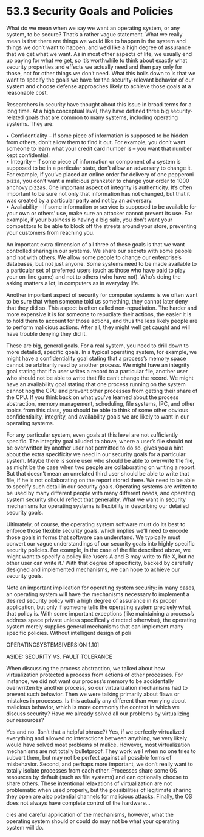 # 53.3 Security Goals and Policies  

What do we mean when we say we want an operating system, or any system, to be secure? That’s a rather vague statement. What we really mean is that there are things we would like to happen in the system and things we don’t want to happen, and we’d like a high degree of assurance that we get what we want. As in most other aspects of life, we usually end up paying for what we get, so it’s worthwhile to think about exactly what security properties and effects we actually need and then pay only for those, not for other things we don’t need. What this boils down to is that we want to specify the goals we have for the security-relevant behavior of our system and choose defense approaches likely to achieve those goals at a reasonable cost.  

Researchers in security have thought about this issue in broad terms for a long time. At a high conceptual level, they have defined three big security-related goals that are common to many systems, including operating systems. They are:  

• Confidentiality – If some piece of information is supposed to be hidden from others, don’t allow them to find it out. For example, you don’t want someone to learn what your credit card number is – you want that number kept confidential.   
• Integrity – If some piece of information or component of a system is supposed to be in a particular state, don’t allow an adversary to change it. For example, if you’ve placed an online order for delivery of one pepperoni pizza, you don’t want a malicious prankster to change your order to 1000 anchovy pizzas. One important aspect of integrity is authenticity. It’s often important to be sure not only that information has not changed, but that it was created by a particular party and not by an adversary.   
• Availability – If some information or service is supposed to be available for your own or others’ use, make sure an attacker cannot prevent its use. For example, if your business is having a big sale, you don’t want your competitors to be able to block off the streets around your store, preventing your customers from reaching you.  

An important extra dimension of all three of these goals is that we want controlled sharing in our systems. We share our secrets with some people and not with others. We allow some people to change our enterprise’s databases, but not just anyone. Some systems need to be made available to a particular set of preferred users (such as those who have paid to play your on-line game) and not to others (who have not). Who’s doing the asking matters a lot, in computers as in everyday life.  

Another important aspect of security for computer systems is we often want to be sure that when someone told us something, they cannot later deny that they did so. This aspect is often called non-repudiation. The harder and more expensive it is for someone to repudiate their actions, the easier it is to hold them to account for those actions, and thus the less likely people are to perform malicious actions. After all, they might well get caught and will have trouble denying they did it.  

These are big, general goals. For a real system, you need to drill down to more detailed, specific goals. In a typical operating system, for example, we might have a confidentiality goal stating that a process’s memory space cannot be arbitrarily read by another process. We might have an integrity goal stating that if a user writes a record to a particular file, another user who should not be able to write that file can’t change the record. We might have an availability goal stating that one process running on the system cannot hog the CPU and prevent other processes from getting their share of the CPU. If you think back on what you’ve learned about the process abstraction, memory management, scheduling, file systems, IPC, and other topics from this class, you should be able to think of some other obvious confidentiality, integrity, and availability goals we are likely to want in our operating systems.  

For any particular system, even goals at this level are not sufficiently specific. The integrity goal alluded to above, where a user’s file should not be overwritten by another user not permitted to do so, gives you a hint about the extra specificity we need in our security goals for a particular system. Maybe there is some user who should be able to overwrite the file, as might be the case when two people are collaborating on writing a report. But that doesn’t mean an unrelated third user should be able to write that file, if he is not collaborating on the report stored there. We need to be able to specify such detail in our security goals. Operating systems are written to be used by many different people with many different needs, and operating system security should reflect that generality. What we want in security mechanisms for operating systems is flexibility in describing our detailed security goals.  

Ultimately, of course, the operating system software must do its best to enforce those flexible security goals, which implies we’ll need to encode those goals in forms that software can understand. We typically must convert our vague understandings of our security goals into highly specific security policies. For example, in the case of the file described above, we might want to specify a policy like ’users A and B may write to file X, but no other user can write it.’ With that degree of specificity, backed by carefully designed and implemented mechanisms, we can hope to achieve our security goals.  

Note an important implication for operating system security: in many cases, an operating system will have the mechanisms necessary to implement a desired security policy with a high degree of assurance in its proper application, but only if someone tells the operating system precisely what that policy is. With some important exceptions (like maintaining a process’s address space private unless specifically directed otherwise), the operating system merely supplies general mechanisms that can implement many specific policies. Without intelligent design of poli  

OPERATINGSYSTEMS[VERSION 1.10]  

ASIDE: SECURITY VS. FAULT TOLERANCE  

When discussing the process abstraction, we talked about how virtualization protected a process from actions of other processes. For instance, we did not want our process’s memory to be accidentally overwritten by another process, so our virtualization mechanisms had to prevent such behavior. Then we were talking primarily about flaws or mistakes in processes. Is this actually any different than worrying about malicious behavior, which is more commonly the context in which we discuss security? Have we already solved all our problems by virtualizing our resources?  

Yes and no. (Isn’t that a helpful phrase?) Yes, if we perfectly virtualized everything and allowed no interactions between anything, we very likely would have solved most problems of malice. However, most virtualization mechanisms are not totally bulletproof. They work well when no one tries to subvert them, but may not be perfect against all possible forms of misbehavior. Second, and perhaps more important, we don’t really want to totally isolate processes from each other. Processes share some OS resources by default (such as file systems) and can optionally choose to share others. These intentional relaxations of virtualization are not problematic when used properly, but the possibilities of legitimate sharing they open are also potential channels for malicious attacks. Finally, the OS does not always have complete control of the hardware...  

cies and careful application of the mechanisms, however, what the operating system should or could do may not be what your operating system will do.  

